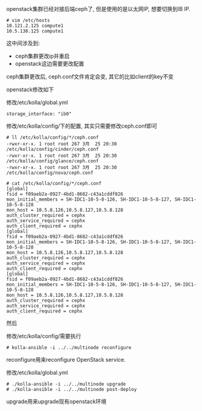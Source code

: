 openstack集群已经对接后端ceph了, 但是使用的是以太网IP, 想要切换到IB IP. 

```
# vim /etc/hosts
10.121.2.125 compute1
10.5.138.125 compute1
```

这中间涉及到:

- ceph集群更改ip并重启
- openstack这边需要更改配置

ceph集群更改后, ceph.conf文件肯定会变, 其它的比如client的key不变

openstack修改如下

修改/etc/kolla/global.yml

```
storage_interface: "ib0"
```

修改/etc/kolla/config/下的配置, 其实只需要修改ceph.conf即可

```
# ll /etc/kolla/config/*/ceph.conf
-rwxr-xr-x. 1 root root 267 3月  25 20:30 /etc/kolla/config/cinder/ceph.conf
-rwxr-xr-x. 1 root root 267 3月  25 20:30 /etc/kolla/config/glance/ceph.conf
-rwxr-xr-x. 1 root root 267 3月  25 20:30 /etc/kolla/config/nova/ceph.conf

# cat /etc/kolla/config/*/ceph.conf
[global]
fsid = f09aeb2a-0927-4bd1-8682-c43a1cddf826
mon_initial_members = SH-IDC1-10-5-8-126, SH-IDC1-10-5-8-127, SH-IDC1-10-5-8-128
mon_host = 10.5.8.126,10.5.8.127,10.5.8.128
auth_cluster_required = cephx
auth_service_required = cephx
auth_client_required = cephx
[global]
fsid = f09aeb2a-0927-4bd1-8682-c43a1cddf826
mon_initial_members = SH-IDC1-10-5-8-126, SH-IDC1-10-5-8-127, SH-IDC1-10-5-8-128
mon_host = 10.5.8.126,10.5.8.127,10.5.8.128
auth_cluster_required = cephx
auth_service_required = cephx
auth_client_required = cephx
[global]
fsid = f09aeb2a-0927-4bd1-8682-c43a1cddf826
mon_initial_members = SH-IDC1-10-5-8-126, SH-IDC1-10-5-8-127, SH-IDC1-10-5-8-128
mon_host = 10.5.8.126,10.5.8.127,10.5.8.128
auth_cluster_required = cephx
auth_service_required = cephx
auth_client_required = cephx
```

然后

修改/etc/kolla/config/需要执行

```
# kolla-ansible -i ../../multinode reconfigure 
```

reconfigure用来reconfigure OpenStack service.

修改/etc/kolla/global.yml

```
# ./kolla-ansible -i ../../multinode upgrade
# ./kolla-ansible -i ../../multinode post-deploy
```

upgrade用来upgrade现有openstack环境